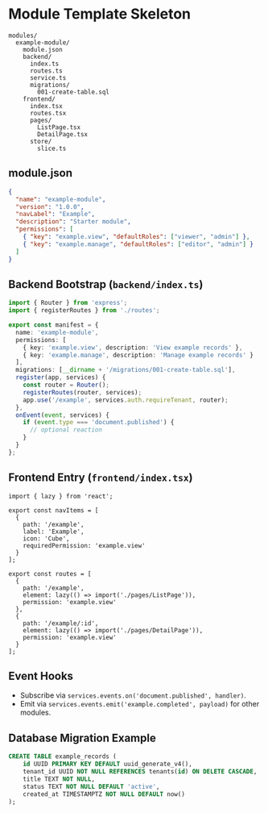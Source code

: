 # Module Template Skeleton

```
modules/
  example-module/
    module.json
    backend/
      index.ts
      routes.ts
      service.ts
      migrations/
        001-create-table.sql
    frontend/
      index.tsx
      routes.tsx
      pages/
        ListPage.tsx
        DetailPage.tsx
      store/
        slice.ts
```

## module.json
```json
{
  "name": "example-module",
  "version": "1.0.0",
  "navLabel": "Example",
  "description": "Starter module",
  "permissions": [
    { "key": "example.view", "defaultRoles": ["viewer", "admin"] },
    { "key": "example.manage", "defaultRoles": ["editor", "admin"] }
  ]
}
```

## Backend Bootstrap (`backend/index.ts`)
```typescript
import { Router } from 'express';
import { registerRoutes } from './routes';

export const manifest = {
  name: 'example-module',
  permissions: [
    { key: 'example.view', description: 'View example records' },
    { key: 'example.manage', description: 'Manage example records' }
  ],
  migrations: [__dirname + '/migrations/001-create-table.sql'],
  register(app, services) {
    const router = Router();
    registerRoutes(router, services);
    app.use('/example', services.auth.requireTenant, router);
  },
  onEvent(event, services) {
    if (event.type === 'document.published') {
      // optional reaction
    }
  }
};
```

## Frontend Entry (`frontend/index.tsx`)
```tsx
import { lazy } from 'react';

export const navItems = [
  {
    path: '/example',
    label: 'Example',
    icon: 'Cube',
    requiredPermission: 'example.view'
  }
];

export const routes = [
  {
    path: '/example',
    element: lazy(() => import('./pages/ListPage')),
    permission: 'example.view'
  },
  {
    path: '/example/:id',
    element: lazy(() => import('./pages/DetailPage')),
    permission: 'example.view'
  }
];
```

## Event Hooks
- Subscribe via `services.events.on('document.published', handler)`.
- Emit via `services.events.emit('example.completed', payload)` for other modules.

## Database Migration Example
```sql
CREATE TABLE example_records (
    id UUID PRIMARY KEY DEFAULT uuid_generate_v4(),
    tenant_id UUID NOT NULL REFERENCES tenants(id) ON DELETE CASCADE,
    title TEXT NOT NULL,
    status TEXT NOT NULL DEFAULT 'active',
    created_at TIMESTAMPTZ NOT NULL DEFAULT now()
);
```
